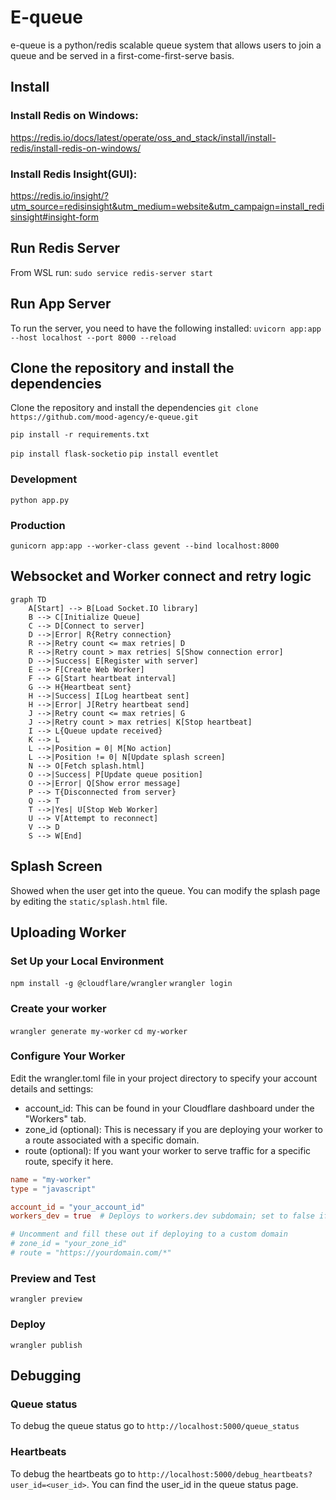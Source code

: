 # E-queue

e-queue is a python/redis scalable queue system that allows users to join a queue and be served in a
first-come-first-serve basis.

## Install

### Install Redis on Windows:
https://redis.io/docs/latest/operate/oss_and_stack/install/install-redis/install-redis-on-windows/

### Install Redis Insight(GUI):
https://redis.io/insight/?utm_source=redisinsight&utm_medium=website&utm_campaign=install_redisinsight#insight-form

## Run Redis Server
From WSL run:
`sudo service redis-server start`

## Run App Server
To run the server, you need to have the following installed:
`uvicorn app:app --host localhost --port 8000 --reload`

## Clone the repository and install the dependencies
Clone the repository and install the dependencies
`git clone https://github.com/mood-agency/e-queue.git`

`pip install -r requirements.txt`

`pip install flask-socketio`
`pip install eventlet`

### Development
`python app.py`

### Production
`gunicorn app:app --worker-class gevent --bind localhost:8000`

## Websocket and Worker connect and retry logic
```mermaid
graph TD
    A[Start] --> B[Load Socket.IO library]
    B --> C[Initialize Queue]
    C --> D[Connect to server]
    D -->|Error| R{Retry connection}
    R -->|Retry count <= max retries| D
    R -->|Retry count > max retries| S[Show connection error]
    D -->|Success| E[Register with server]
    E --> F[Create Web Worker]
    F --> G[Start heartbeat interval]
    G --> H{Heartbeat sent}
    H -->|Success| I[Log heartbeat sent]
    H -->|Error| J[Retry heartbeat send]
    J -->|Retry count <= max retries| G
    J -->|Retry count > max retries| K[Stop heartbeat]
    I --> L{Queue update received}
    K --> L
    L -->|Position = 0| M[No action]
    L -->|Position != 0| N[Update splash screen]
    N --> O[Fetch splash.html]
    O -->|Success| P[Update queue position]
    O -->|Error| Q[Show error message]
    P --> T{Disconnected from server}
    Q --> T
    T -->|Yes| U[Stop Web Worker]
    U --> V[Attempt to reconnect]
    V --> D
    S --> W[End]
```
## Splash Screen

Showed when the user get into the queue. You can modify the splash page by editing the `static/splash.html` file.

## Uploading Worker

### Set Up your Local Environment

`npm install -g @cloudflare/wrangler`
`wrangler login`

### Create your worker

`wrangler generate my-worker`
`cd my-worker`

### Configure Your Worker

Edit the wrangler.toml file in your project directory to specify your account details and settings:

* account_id: This can be found in your Cloudflare dashboard under the "Workers" tab.
* zone_id (optional): This is necessary if you are deploying your worker to a route associated with a specific domain.
* route (optional): If you want your worker to serve traffic for a specific route, specify it here.

```toml
name = "my-worker"
type = "javascript"

account_id = "your_account_id"
workers_dev = true  # Deploys to workers.dev subdomain; set to false if deploying to a custom route

# Uncomment and fill these out if deploying to a custom domain
# zone_id = "your_zone_id"
# route = "https://yourdomain.com/*"
```

### Preview and Test

`wrangler preview`

### Deploy

`wrangler publish`

## Debugging

### Queue status

To debug the queue status go to `http://localhost:5000/queue_status`

### Heartbeats

To debug the heartbeats go to `http://localhost:5000/debug_heartbeats?user_id=<user_id>`. You can find
the user_id in the queue status page.

